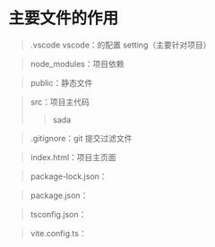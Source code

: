 # 主要文件的作用

> .vscode vscode：的配置 setting（主要针对项目）

> node_modules：项目依赖

> public：静态文件

> src：项目主代码
>
> > sada

> .gitignore：git 提交过滤文件

> index.html：项目主页面

> package-lock.json：

> package.json：

> tsconfig.json：

> vite.config.ts：
